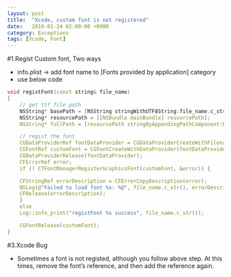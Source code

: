 ```yaml
---
layout: post
title:  "Xcode, custom font is not registered"
date:   2016-01-24 02:00:00 +0900
category: Exceptions
tags: [Xcode, Font]
---
```

#1.Regist Custom font, Two ways
- info.plist -> add font name to [Fonts provided by application] category
- use below code

``` cpp
void registFont(const string& file_name)
{
    // get ttf file path
    NSString* basePath = [NSString stringWithUTF8String:file_name.c_str()];
    NSString* resourcePath = [[NSBundle mainBundle] resourcePath];
    NSString* fullPath = [resourcePath stringByAppendingPathComponent:basePath];

    // regist the font
    CGDataProviderRef fontDataProvider = CGDataProviderCreateWithFilename([fullPath UTF8String]);
    CGFontRef customFont = CGFontCreateWithDataProvider(fontDataProvider);
    CGDataProviderRelease(fontDataProvider);
    CFErrorRef error;
    if (! CTFontManagerRegisterGraphicsFont(customFont, &error)) {

    CFStringRef errorDescription = CFErrorCopyDescription(error);
    NSLog(@"Failed to load font %s: %@", file_name.c_str(), errorDescription);
    CFRelease(errorDescription);
    }
    else
    Log::info_print("registFont %s success", file_name.c_str());

    CGFontRelease(customFont);
}
```


#3.Xcode Bug
- Sometimes a font is not registed, although you follow above step. At this times, remove  the font’s reference, and then add the reference again.